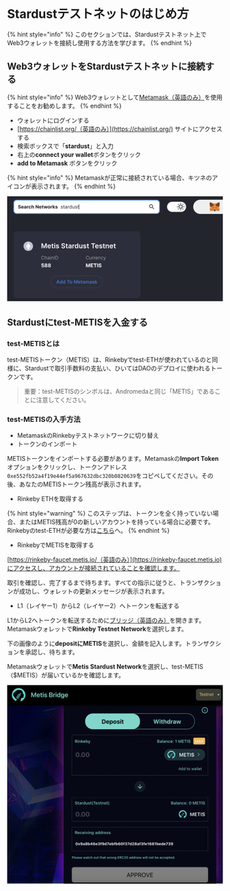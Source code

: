 # Stardustテストネットのはじめ方

{% hint style="info" %}
このセクションでは、Stardustテストネット上でWeb3ウォレットを接続し使用する方法を学びます。
{% endhint %}

## Web3ウォレットをStardustテストネットに接続する

{% hint style="info" %}
Web3ウォレットとして[Metamask（英語のみ）](https://metamask.io)を使用することをお勧めします。&#x20;
{% endhint %}

* ウォレットにログインする
* [https://chainlist.org/（英語のみ）](https://chainlist.org/) サイトにアクセスする
* 検索ボックスで「**stardust**」と入力
* 右上の**connect your wallet**ボタンをクリック
* **add to Metamask** ボタンをクリック

{% hint style="info" %}
Metamaskが正常に接続されている場合、キツネのアイコンが表示されます。
{% endhint %}

![chainlist.orgを使ってMetamaskにチェーンを追加](<../../.gitbook/assets/Schermata 2022-01-26 alle 23.17.31.png>)

## **Stardust**にtest-METISを入金する

### test-METISとは

test-METISトークン（METIS）は、Rinkebyでtest-ETHが使われているのと同様に、Stardustで取引手数料の支払い、ひいてはDAOのデプロイに使われるトークンです。

> 重要：test-METISのシンボルは、Andromedaと同じ「METIS」であることに注意してください。

### test-METISの入手方法

* MetamaskのRinkebyテストネットワークに切り替え
* トークンのインポート

METISトークンをインポートする必要があります。Metamaskの**Import Token**オプションをクリックし、トークンアドレス`0xe552fb52a4f19e44ef5a967632dbc320b0820639`をコピペしてください。その後、あなたのMETISトークン残高が表示されます。

* Rinkeby ETHを取得する

{% hint style="warning" %}
このステップは、トークンを全く持っていない場合、またはMETIS残高が0の新しいアカウントを持っている場合に必要です。Rinkebyのtest-ETHが必要な方は[こちら](getting-started-with-rinkeby-testnet.md)へ。
{% endhint %}

* RinkebyでMETISを取得する

[https://rinkeby-faucet.metis.io/（英語のみ）](https://rinkeby-faucet.metis.io)にアクセスし、アカウントが接続されていることを確認します。

取引を確認し、完了するまで待ちます。すべての指示に従うと、トランザクションが成功し、ウォレットの更新メッセージが表示されます。

* L1（レイヤー1）からL2（レイヤー2）へトークンを転送する

L1からL2へトークンを転送するために[ブリッジ（英語のみ）](https://bridge.metis.io/)を開きます。Metamaskウォレットで**Rinkeby Testnet Network**を選択します。

下の画像のように**depositにMETIS**を選択し、金額を記入します。トランザクションを承認し、待ちます。

Metamaskウォレットで**Metis Stardust Network**を選択し、test-METIS（$METIS）が届いているかを確認します。

![Metisブリッジ](<../../.gitbook/assets/Schermata 2022-01-30 alle 16.20.10 (1).png>)
